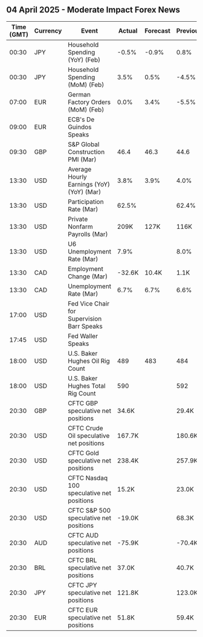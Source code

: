 ## 04 April 2025 - Moderate Impact Forex News

| Time (GMT) | Currency | Event | Actual | Forecast | Previous |
|------|----------|-------|--------|----------|----------|
| 00:30 | JPY | Household Spending (YoY) (Feb) | -0.5% | -0.9% | 0.8% |
| 00:30 | JPY | Household Spending (MoM) (Feb) | 3.5% | 0.5% | -4.5% |
| 07:00 | EUR | German Factory Orders (MoM) (Feb) | 0.0% | 3.4% | -5.5% |
| 09:00 | EUR | ECB's De Guindos Speaks |  |  |  |
| 09:30 | GBP | S&P Global Construction PMI (Mar) | 46.4 | 46.3 | 44.6 |
| 13:30 | USD | Average Hourly Earnings (YoY) (YoY) (Mar) | 3.8% | 3.9% | 4.0% |
| 13:30 | USD | Participation Rate (Mar) | 62.5% |  | 62.4% |
| 13:30 | USD | Private Nonfarm Payrolls (Mar) | 209K | 127K | 116K |
| 13:30 | USD | U6 Unemployment Rate (Mar) | 7.9% |  | 8.0% |
| 13:30 | CAD | Employment Change (Mar) | -32.6K | 10.4K | 1.1K |
| 13:30 | CAD | Unemployment Rate (Mar) | 6.7% | 6.7% | 6.6% |
| 17:00 | USD | Fed Vice Chair for Supervision Barr Speaks |  |  |  |
| 17:45 | USD | Fed Waller Speaks |  |  |  |
| 18:00 | USD | U.S. Baker Hughes Oil Rig Count | 489 | 483 | 484 |
| 18:00 | USD | U.S. Baker Hughes Total Rig Count | 590 |  | 592 |
| 20:30 | GBP | CFTC GBP speculative net positions | 34.6K |  | 29.4K |
| 20:30 | USD | CFTC Crude Oil speculative net positions | 167.7K |  | 180.6K |
| 20:30 | USD | CFTC Gold speculative net positions | 238.4K |  | 257.9K |
| 20:30 | USD | CFTC Nasdaq 100 speculative net positions | 15.2K |  | 23.0K |
| 20:30 | USD | CFTC S&P 500 speculative net positions | -19.0K |  | 68.3K |
| 20:30 | AUD | CFTC AUD speculative net positions | -75.9K |  | -70.4K |
| 20:30 | BRL | CFTC BRL speculative net positions | 37.0K |  | 40.7K |
| 20:30 | JPY | CFTC JPY speculative net positions | 121.8K |  | 123.0K |
| 20:30 | EUR | CFTC EUR speculative net positions | 51.8K |  | 59.4K |
